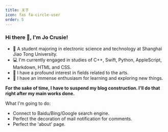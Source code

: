 ```yaml
---
title: 关于
icon: fas fa-circle-user
order: 5
---
```

### Hi there 👋, I'm Jo Crusie!

- 🏫 A student majoring in electronic science and technology at Shanghai Jiao Tong University.
- 💻 I'm currently engaged in studies of C++, Swift, Python, AppleScript, Markdown, HTML and CSS.
- 🎨 I have a profound interest in fields related to the arts.
- 🌟 I have an immense enthusiasm for learning and exploring new things.

**For the sake of time, I have to suspend my blog construction. I'll do that right after my main works done.**

What I'm going to do:

- Connect to Baidu/Bing/Google search engine.
- Perfect the decoration of mail notification for comments.
- Perfect the 'about' page.
